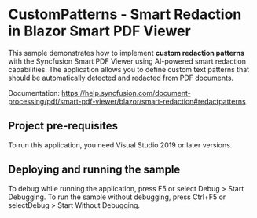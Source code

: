 # CustomPatterns - Smart Redaction in Blazor Smart PDF Viewer

This sample demonstrates how to implement **custom redaction patterns** with the Syncfusion Smart PDF Viewer using AI-powered smart redaction capabilities. The application allows you to define custom text patterns that should be automatically detected and redacted from PDF documents.

Documentation: https://help.syncfusion.com/document-processing/pdf/smart-pdf-viewer/blazor/smart-redaction#redactpatterns

## Project pre-requisites
To run this application, you need Visual Studio 2019 or later versions.

## Deploying and running the sample
To debug while running the application, press F5 or select Debug > Start Debugging. To run the sample without debugging, press Ctrl+F5 or selectDebug > Start Without Debugging.